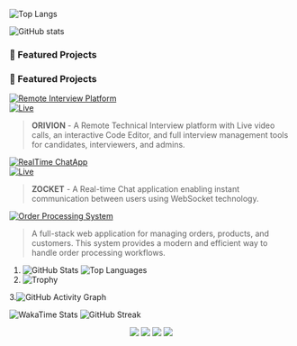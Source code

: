 ![Top Langs](https://github-readme-stats.vercel.app/api/top-langs/?username=yourusername&layout=compact&theme=tokyonight)

![GitHub stats](https://github-readme-stats.vercel.app/api?username=yourusername&show_icons=true&theme=radical)


### 🚀 Featured Projects

### 🚀 Featured Projects

[![Remote Interview Platform](https://img.shields.io/badge/Project-Remote%20Interview%20Platform-darkgreen?style=for-the-badge&logo=typescript)](https://github.com/dpokk/orivion)  
[![Live](https://img.shields.io/badge/Live-darkgreen?style=for-the-badge&logo=vercel&logoColor=white)](https://orivion.vercel.app/)  
> **ORIVION** - A Remote Technical Interview platform with Live video calls, an interactive Code Editor, and full interview management tools for candidates, interviewers, and admins.

[![RealTime ChatApp](https://img.shields.io/badge/Project-RealTime%20ChatApp-purple?style=for-the-badge&logo=socketdotio&logoColor=white)](https://github.com/dpokk/realtime-chatapp)  
[![Live](https://img.shields.io/badge/Live-purple?style=for-the-badge&logo=vercel&logoColor=white)](https://zocket-xr6r.onrender.com)  
> **ZOCKET** - A Real-time Chat application enabling instant communication between users using WebSocket technology.

[![Order Processing System](https://img.shields.io/badge/Project-Order%20Processing%20System-orange?style=for-the-badge&logo=javascript)](https://github.com/dpokk/order-processing-system)  
> A full-stack web application for managing orders, products, and customers. This system provides a modern and efficient way to handle order processing workflows.


1. ![GitHub Stats](https://github-readme-stats.vercel.app/api?username=yourusername&show_icons=true&theme=radical)
![Top Languages](https://github-readme-stats.vercel.app/api/top-langs/?username=yourusername&layout=compact&theme=radical)
2. ![Trophy](https://github-profile-trophy.vercel.app/?username=yourusername&theme=monokai&column=7)

3.![GitHub Activity Graph](https://github-readme-activity-graph.cyclic.app/graph?username=yourusername&theme=github-compact)
<!-- Requires WakaTime setup -->
![WakaTime Stats](https://github-readme-stats.vercel.app/api/wakatime?username=yourwakaprofile)
![GitHub Streak](https://streak-stats.demolab.com?user=yourusername&theme=tokyonight)
<p align="center">
  <img src="https://github-readme-stats.vercel.app/api?username=yourusername&show_icons=true&theme=gruvbox" />
  <img src="https://streak-stats.demolab.com?user=yourusername&theme=gruvbox" />
  <img src="https://github-readme-stats.vercel.app/api/top-langs/?username=yourusername&layout=compact&theme=gruvbox" />
  <img src="https://github-profile-trophy.vercel.app/?username=yourusername&theme=gruvbox&column=7" />
</p>
